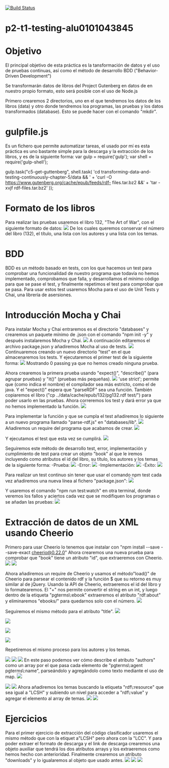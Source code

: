 [![Build Status](https://travis-ci.org/ULL-ESIT-PL-1819/p2-t1-testing-alu0101043845.svg?branch=master)](https://travis-ci.org/ULL-ESIT-PL-1819/p2-t1-testing-alu0101043845)
# p2-t1-testing-alu0101043845
# Objetivo
El principal objetivo de esta práctica es la tansformación de datos y el uso de pruebas continuas, así como el método de desarrollo BDD ("Behavior-Driven Development")

Se transformarán datos de libros del Project Gutenberg en datos de en nuestro propio formato, esto será posible con el uso de Node.js

Primero crearemos 2 directorios, uno en el que tendremos los datos de los libros (data) y otro donde tendremos loa programas, las pruebas y los datos transformados (database). Esto se puede hacer con el comando "mkdir".

# gulpfile.js
Es un fichero que permite automatizar tareas, el usado por mí es esta práctica es uno bastante simple para la descarga y la extracción de los libros, y es de la siguiente forma:
  var gulp = require('gulp');
  var shell = require('gulp-shell');

  gulp.task("c5-get-guttenberg", shell.task(
	  'cd transforming-data-and-testing-continuously-chapter-5/data && ' + 'curl -O https://www.gutenberg.org/cache/epub/feeds/rdf-     files.tar.bz2 &&' + 'tar -xvjf rdf-files.tar.bz2'
  ));

# Formato de los libros
Para realizar las pruebas usaremos el libro 132, "The Art of War", con el siguiente formato de datos:
![](ImagenesP2/Capturadepantallade2019-02-1916-19-431.png)
De los cuales queremos conservar el número del libro (132), el título, una lista con los autores y una lista con los temas.

# BDD
BDD es un método basado en tests, con los que hacemos un test para comprobar una funcionalidad de nuestro programa que todavía no hemos implementado, comprobamos que falla, y desarrollamos el mínimo código para que se pase el test, y finalmente repetimos el test para comprobar que se pasa. Para usar estos test usaremos Mocha para el  uso de Unit Tests y Chai, una librería de asersiones.

# Introducción Mocha y Chai
Para instalar Mocha y Chai entraremos es el directorio "databases" y crearemos un paquete mínimo de .json con el comando "npm init -y" y después instalaremos Mocha y Chai.
![](ImagenesP2/Capturadepantallade2019-02-1916-21-44.png)
A continuación editaremos el archivo package.json y añadiremos Mocha al uso de tests.
![](ImagenesP2/Capturadepantallade2019-02-1916-22-31.png)
Continuaremos creando un nuevo directorio "test" en el que almacenaremos los tests. Y ejecutaremos el primer test de la siguiente forma:
![](ImagenesP2/Capturadepantallade2019-02-1916-22-37.png)
Mostrando 0 passing ya que no hemos creado ninguna prueba.

Ahora crearemos la primera prueba usando "expect()", "describe()" (para agrupar pruebas) y "it()" (pruebas más pequeñas).
![](ImagenesP2/Capturadepantallade2019-02-1916-36-17.png)
'use strict'; permite que (como indica el nombre) el compilador sea más estricto, como el de java.
Y el "expect()" espera que "parseRDF" sea una función. También copiaremos el libro ("cp ../data/cache/epub/132/pg132.rdf test/") para poder usarlo en las pruebas. Ahora correremos los test y dará error ya que no hemos implementado la función.
![](ImagenesP2/Capturadepantallade2019-02-1916-36-23.png)

Para implementar la función y que se cumpla el test añadiremos lo siguiente a un nuevo programa llamado "parse-rdf.js" en "databases/lib".
![](ImagenesP2/Capturadepantallade2019-02-1916-36-26.png)
Añadiremos un require del programa que acabamos de crear.
![](ImagenesP2/Capturadepantallade2019-02-1916-37-34.png)

Y ejecutamos el test que esta vez se cumplirá.
![](ImagenesP2/Capturadepantallade2019-02-1916-37-50.png)

Seguiremos este método de desarrollo test, error, implementación y cumplimiento de test para crear un objeto "book" al que le iremos incluyendo como atributos el id del libro, su título, los autores y los temas de la siguiente forma:
-Prueba:
![](ImagenesP2/Capturadepantallade2019-02-1916-40-18.png)
-Error:
![](ImagenesP2/Capturadepantallade2019-02-1916-40-34.png)
-Implementación:
![](ImagenesP2/Capturadepantallade2019-02-1916-42-28.png)
-Éxito:
![](ImagenesP2/Capturadepantallade2019-02-1916-42-45.png)

Para realizar un test continuo sin tener que usar el comando npm test cada vez añadiremos una nueva  línea al fichero "package.json":
![](ImagenesP2/Capturadepantallade2019-02-1916-48-59.png)

Y usaremos el comando "npm run test:watch" en otra terminal, donde veremos los fallos y aciertos cada vez que se modifiquen los programas o se añadan las pruebas:
![](ImagenesP2/Capturadepantallade2019-02-1916-48-59.png)

# Extracción de datos de un XML usando Cheerio
Primero para usar Cheerio lo tenemos que instalar con "npm install --save --save-exact cheerio@0.22.0"
Ahora crearemos una nueva prueba para comprobar que "book" tiene un atributo "id", que extraeremos con Cheerio.
![](ImagenesP2/Capturadepantallade2019-02-2019-53-48.png)
![](ImagenesP2/Capturadepantallade2019-02-2019-54-47.png)

Ahora añadiremos un require de Cheerio y usamos el método"load()" de Cheerio para parsear el contenido rdf y la función $ que su retorno es muy similar al de jQuery. Usando la API de Cheerio, extraeremos el id del libro y lo formatearemos. El "+" nos permite convertir el string en un int, y luego dentro de la etiqueta "pgterms\\:ebook" extraeremos el atributo "rdf:about" y eliminaremos "ebooks/" para quedarnos solo con el número.
![](ImagenesP2/Capturadepantallade2019-02-2019-57-22.png)

Seguiremos el mismo método para el atributo "title".
![](ImagenesP2/Capturadepantallade2019-02-2019-59-18.png)

![](ImagenesP2/Capturadepantallade2019-02-2019-59-29.png)

![](ImagenesP2/Capturadepantallade2019-02-2020-00-59.png)

![](ImagenesP2/Capturadepantallade2019-02-2020-01-12.png)

Repetiremos el mismo proceso para los autores y los temas.

![](ImagenesP2/Capturadepantallade2019-02-2020-04-11.png)
![](ImagenesP2/Capturadepantallade2019-02-2020-04-16.png)
![](ImagenesP2/Capturadepantallade2019-02-2020-05-47.png)
En este paso podemos ver cómo describe el atributo "authors" como un array por el que pasa cada elemento de "pgterms\\:agent pgterms\\:name", parseándolo y agregándolo como texto mediante el uso de map.
![](ImagenesP2/Capturadepantallade2019-02-2020-05-59.png)


![](ImagenesP2/Capturadepantallade2019-02-2020-07-34.png)
![](ImagenesP2/Capturadepantallade2019-02-2020-07-44.png)
Ahora añadiremos los temas buscando la etiqueta "rdf\\:resource" que sea igual a "LCSH" y subiendo un nivel para acceder a "rdf\\:value" y agregar el elemento al array de temas.
![](ImagenesP2/Capturadepantallade2019-02-2020-08-54.png)
![](ImagenesP2/Capturadepantallade2019-02-2020-09-00.png)

# Ejercicios
Para el primer ejercicio de extracción del código clasificador usaremos el mismo método que con la etiquet a"LCSH" pero ahora con la "LCC".
Y para poder extraer el formato de descarga y el link de descarga crearemos una objeto auxiliar que tendrá los dos atributos arrays y los extraeremos como hemos hecho con anterioridad. Finalmente crearemos un atributo "downloads" y lo igualaremos al objeto que usado antes.
![](ImagenesP2/Capturadepantallade2019-02-2418-43-34.png)
![](ImagenesP2/Capturadepantallade2019-02-2418-44-05.png)
![](ImagenesP2/Capturadepantallade2019-02-2418-44-22.png)
